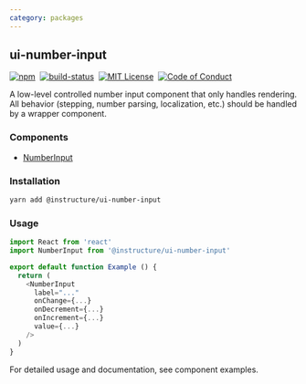 ```yaml
---
category: packages
---
```


## ui-number-input

[![npm][npm]][npm-url]&nbsp;
[![build-status][build-status]][build-status-url]&nbsp;
[![MIT License][license-badge]][license]&nbsp;
[![Code of Conduct][coc-badge]][coc]

A low-level controlled number input component that only handles rendering. All behavior (stepping, number
parsing, localization, etc.) should be handled by a wrapper component.

### Components
- [NumberInput](#NumberInput)


### Installation

```sh
yarn add @instructure/ui-number-input
```

### Usage

```js
import React from 'react'
import NumberInput from '@instructure/ui-number-input'

export default function Example () {
  return (
    <NumberInput
      label="..."
      onChange={...}
      onDecrement={...}
      onIncrement={...}
      value={...}
    />
  )
}
```

For detailed usage and documentation, see component examples.


[npm]: https://img.shields.io/npm/v/@instructure/ui-number-input.svg
[npm-url]: https://npmjs.com/package/@instructure/ui-number-input

[build-status]: https://travis-ci.org/instructure/instructure-ui.svg?branch=master
[build-status-url]: https://travis-ci.org/instructure/instructure-ui "Travis CI"

[license-badge]: https://img.shields.io/npm/l/instructure-ui.svg?style=flat-square
[license]: https://github.com/instructure/instructure-ui/blob/master/LICENSE

[coc-badge]: https://img.shields.io/badge/code%20of-conduct-ff69b4.svg?style=flat-square
[coc]: https://github.com/instructure/instructure-ui/blob/master/CODE_OF_CONDUCT.md
